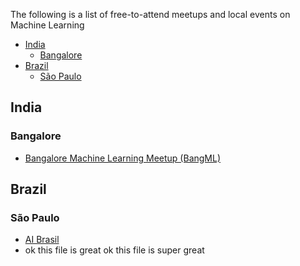 The following is a list of free-to-attend meetups and local events on Machine Learning

- [India](#india)
    -   [Bangalore](#bangalore)
- [Brazil](#india)
    -   [São Paulo](#saopaulo)
<a name="india"></a>
## India

<a name="bangalore"></a>
### Bangalore
* [Bangalore Machine Learning Meetup (BangML)](https://www.meetup.com/BangML/)

<a name="brazil"></a>
## Brazil

<a name="saopaulo"></a>
### São Paulo
* [AI Brasil](https://www.meetup.com/pt-BR/ai-brasil/)
* ok this file is great 
ok this file is super great 

